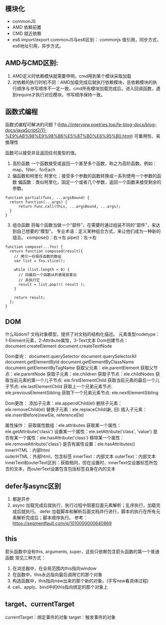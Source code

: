 ##  模块化
  * commonJS
  * AMD 依赖前置 
  * CMD 就近依赖
  * es6 import/export
commonJS与es6区别：
commonjs 值引用，同步方式，es6地址引用，异步方式。

## AMD与CMD区别:
1. AMD定义时依赖模块就需要申明，cmd用到某个模块采取加载
2. 对依赖的执行时机不同：AMD加载完成后就执行依赖模块，且依赖模块的执行顺序与书写顺序不一定一致，cmd所有模块加载完成后，进入回调函数，遇到require才执行对应模块，书写顺序保持一致。

## 函数式编程
函数式编程可解决的问题？(http://interview.poetries.top/fe-blog-docs/blog-docs/javaScript2/11-%E9%AB%98%E9%98%B6%E5%87%BD%E6%95%B0.html)
可重用性、易推理性

函数可以接受并且返回任何类型的值。
1. 高阶函数
  一个函数接受或返回一个甚至多个函数，称之为高阶函数。例如：map、filter、forEach
2. 偏函数和柯里化
  柯里化：接受多个参数的函数转换成一系列使用一个参数的函数
  偏函数：类似柯里化，固定一个或者几个参数，返回一个函数来接受剩余的参数。
  ```
  function partial(func, ...argsBound) {
    return function(...args) {
        return func.call(this, ...argsBound, ...args);
    }
  }
  ```
3. 组合函数
  将每个函数当做一个“部件”，在需要时通过组装不同的“部件”，来达到自己想要的“模型”。
  专业术语：定义某种组合方式，来让他们成为一种新的组合。
  compose()：右->左
  pipe()：左->右
  ```
  function compose(...fns) {
    return function composed(result){
      // 拷贝一份保存函数的数组
      var list = fns.slice();

      while (list.length > 0) {
        // 将最后一个函数从列表尾部拿出
        // 并执行它
        result = list.pop()( result );
      }

      return result;
    };
  }
  ```
## DOM
什么叫dom? 文档对象模型，提供了对文档的结构化描述。
元素类型nodetype：1-Element元素，2-Attribute属性，3-Text文本
Dom创建节点：
  document.createElement
  document.createTextNode

Dom查询：
  document.querySelector
  document.querySelectorAll
  document.getElementById
  document.getElementByClassName
  document.getElementByTagName
获取父元素：ele.parentElement
获取父节点：ele.parentNode
获取子元素：ele.children
获取子节点：ele.childNodes
获取当前元素的第一个儿子节点: ele.firstElementChild
获取当前元素的最后一个儿子节点: ele.lastElementChild
获取上一个兄弟元素节点: ele.previousElementSibling
获取下一个兄弟元素节点: ele.nextElementSibling

Dom更改：
  添加子元素：ele.appendChild(el)
  删除子元素：ele.removeChild(el)
  替换子元素：ele.replaceChild(新, 旧)
  插入子元素：ele.insertBefore(newEle, referenceEle)

属性操作：
  获取属性数组：ele.attributes
  获取某一个属性：ele.getAttribute('class')
  设置某一个属性：ele.setAttribute('class', 'value')
  是否有某一个属性：ele.hasAttribute('class')
  移除某一个属性：ele.removeAttribute('class')
  是否有属性设置：ele.hasAttributes()
  innerHTML：内部html  
  outerHTML：外部html，包含标签
  innerText：内部文本
  outerText：内部文本
  innerText和outerText区别：获取相同，但在设置时，innerText仅设置标签所包含的文本，而outerText设置包含包括标签自身在内的文本
## defer与async区别
1. 都是异步
2. async 加载完成后就执行，执行过程中阻塞后面元素解析；乱序执行，加载完成后就执行。
   defer 加载脚本和解析后面文档并行进行，脚本的执行在所有元素解析完成后；脚本顺序执行。
参考：https://segmentfault.com/q/1010000000640869

## this
箭头函数中没有this, arguments, super，这些只依赖包含箭头函数的第一个普通函数
常见三种方式：
1. 在浏览器中，在全局范围内this指向window
2. 在函数中，this永远指向最后调用它的那个对象
3. 构造函数中，this指向new出来的那个新的对象。(手写new看具体过程)
4. call、apply、bind中的this指向绑定的那个对象上

## target、currentTarget
currentTarget：绑定事件的对象
target：触发事件的对象